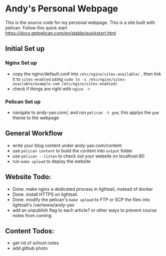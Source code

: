 # Andy's Personal Webpage

This is the source code for my personal webpage. This is a site built with pelican. Follow this quick start https://docs.getpelican.com/en/stable/quickstart.html


## Initial Set up

### Nginx Set up
- copy the nginx/default.conf into `/etc/nginx/sites-available/` , then link it to
`sites-enabled` using `sudo ln -s /etc/nginx/sites-available/example.com /etc/nginx/sites-enabled/`
- check if things are right with `nginx -t`


### Pelican Set up
- navigate to andy-yao.com/, and run `pelican -t gum`, this applys the `gum` theme to the webpage

## General Workflow
- write your blog content under andy-yao.com/content
- use `pelican content` to build the content into `output` folder
- use `pelican --listen` to check out your website on localhost:80
- run `make upload` to deploy the website

## Website Todo:
- Done. make nginx a dedicated process in lightsail, instead of docker
- Done. install HTTPS on lightsail.
- Done. modify the pelican's `make upload` to FTP or SCP the files into lightsail's /var/www/andy-yao
- add an unpublish flag to each article? or other ways to prevent course notes from coming

## Content Todos:
- get rid of school notes
- add github photo

